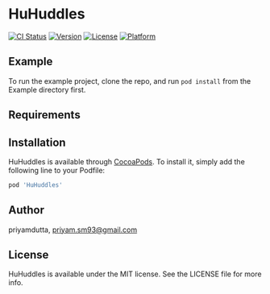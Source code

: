 # HuHuddles

[![CI Status](https://img.shields.io/travis/priyamdutta/HuHuddles.svg?style=flat)](https://travis-ci.org/priyamdutta/HuHuddles)
[![Version](https://img.shields.io/cocoapods/v/HuHuddles.svg?style=flat)](https://cocoapods.org/pods/HuHuddles)
[![License](https://img.shields.io/cocoapods/l/HuHuddles.svg?style=flat)](https://cocoapods.org/pods/HuHuddles)
[![Platform](https://img.shields.io/cocoapods/p/HuHuddles.svg?style=flat)](https://cocoapods.org/pods/HuHuddles)

## Example

To run the example project, clone the repo, and run `pod install` from the Example directory first.

## Requirements

## Installation

HuHuddles is available through [CocoaPods](https://cocoapods.org). To install
it, simply add the following line to your Podfile:

```ruby
pod 'HuHuddles'
```

## Author

priyamdutta, priyam.sm93@gmail.com

## License

HuHuddles is available under the MIT license. See the LICENSE file for more info.
